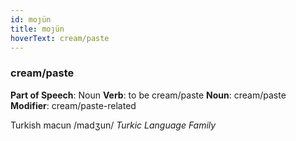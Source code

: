 ```yaml
---
id: moȷün
title: moȷün
hoverText: cream/paste
---
```


### cream/paste

**Part of Speech**: Noun
**Verb**: to be cream/paste
**Noun**: cream/paste
**Modifier**: cream/paste-related

Turkish macun /madʒun/
*Turkic Language Family*